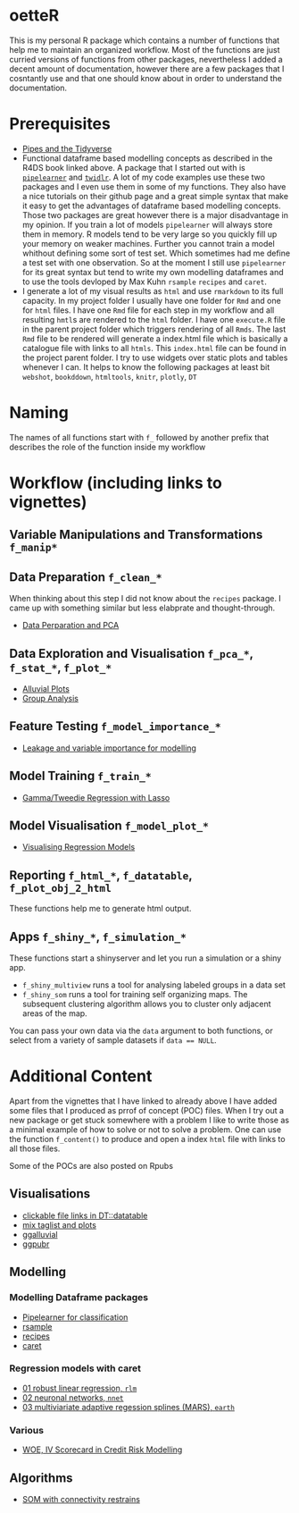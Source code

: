 # oetteR

This is my personal R package which contains a number of functions that help me to maintain an organized workflow. Most of the functions
are just curried versions of functions from other packages, nevertheless I added a decent amount of documentation, however there are
a few packages that I cosntantly use and that one should know about in order to understand the documentation.

# Prerequisites

- [Pipes and the Tidyverse](http://r4ds.had.co.nz/)
- Functional dataframe based modelling concepts as described in the R4DS book linked above. A package that I started out with is 
 [`pipelearner`](https://github.com/drsimonj/pipelearner) and  [`twidlr`](https://github.com/drsimonj/twidlr). A lot of my code 
 examples use these two packages and I even use them in some of my functions. They also have a nice tutorials on their github page and a great simple syntax that make it easy to get the advantages of dataframe based modelling concepts. Those two packages are great however there is a major disadvantage in my opinion.
 If you train a lot of models `pipelearner` will always store them in memory. R models tend to be very large so you quickly fill up 
 your memory on weaker machines. Further you cannot train a model whithout defining some sort of test set. Which sometimes had me define
 a test set with one observation. So at the moment I still use `pipelearner` for its great syntax but tend to write my own modelling
 dataframes and to use the tools devloped by Max Kuhn `rsample` `recipes` and `caret`.
 - I generate a lot of my visual results as `html` and use `rmarkdown` to its full capacity. In my project folder I usually have
 one folder for `Rmd` and one for `html` files. I have one `Rmd` file for each step in my workflow and all resulting `hmtl`s are
 rendered to the `html` folder. I have one `execute.R` file in the parent project folder which triggers rendering of all `Rmds`.
 The last `Rmd` file to be rendered will generate a index.html file which is basically a catalogue file with links to all `htmls`.
 This `index.html` file can be found in the project parent folder. I try to use widgets over static plots and tables whenever I can.
 It helps to know the following packages at least bit `webshot`, `bookddown`, `htmltools`, `knitr`, `plotly`, `DT`

# Naming

The names of all functions start with `f_` followed by another prefix that describes the role of the function inside my workflow

# Workflow (including links to vignettes)

## Variable Manipulations and Transformations `f_manip*`

## Data Preparation `f_clean_*`

When thinking about this step I did not know about the `recipes` package. I came up with something similar but less elabprate and 
thought-through. 

- [Data Perparation and PCA](http://rpubs.com/erblast/365505)

## Data Exploration and Visualisation `f_pca_*`, `f_stat_*`, `f_plot_*`

- [Alluvial Plots](http://rpubs.com/erblast/365703)
- [Group Analysis](http://rpubs.com/erblast/366964)


## Feature Testing `f_model_importance_*`

- [Leakage and variable importance for modelling](http://rpubs.com/erblast/366422)

## Model Training `f_train_*`

- [Gamma/Tweedie Regression with Lasso](http://rpubs.com/erblast/366619)

## Model Visualisation `f_model_plot_*`

- [Visualising Regression Models](http://rpubs.com/erblast/365705)

## Reporting `f_html_*`, `f_datatable`, `f_plot_obj_2_html`

These functions help me to generate html output.

## Apps `f_shiny_*`, `f_simulation_*`

These functions start a shinyserver and let you run a simulation or a shiny app.

- `f_shiny_multiview` runs a tool for analysing labeled groups in a data set  
- `f_shiny_som` runs a tool for training self organizing maps. The subsequent clustering algorithm allows you to cluster only adjacent areas of the map.  

You can pass your own data via the `data` argument to both functions, or select from a variety of sample datasets if `data == NULL`.

# Additional Content

Apart from the vignettes that I have linked to already above I have added some files that I produced as prrof of concept (POC) files.
When I try out a new package or get stuck somewhere with a problem I like to write those as a minimal example of how to solve or not to solve a problem. One can use the function `f_content()` to produce and open a index `html` file with links to all those files.

Some of the POCs are also posted on Rpubs

## Visualisations
- [clickable file links in DT::datatable](http://rpubs.com/erblast/369527)  
- [mix taglist and plots](http://rpubs.com/erblast/369525)  
- [ggalluvial](http://rpubs.com/erblast/369522)  
- [ggpubr](http://rpubs.com/erblast/369520)  

## Modelling

### Modelling Dataframe packages
- [Pipelearner for classification](http://rpubs.com/erblast/369542)  
- [rsample](http://rpubs.com/erblast/370014)
- [recipes](http://rpubs.com/erblast/recipes)
- [caret](http://rpubs.com/erblast/caret)

### Regression models with caret
- [01 robust linear regression, `rlm`](http://rpubs.com/erblast/rlm)
- [02 neuronal networks, `nnet`](http://rpubs.com/erblast/nnet)
- [03 multiviariate adaptive regession splines (MARS), `earth`](http://rpubs.com/erblast/mars)

### Various
- [WOE, IV Scorecard in Credit Risk Modelling](http://rpubs.com/erblast/creditrisk)

## Algorithms
- [SOM with connectivity restrains](http://rpubs.com/erblast/SOM)  



